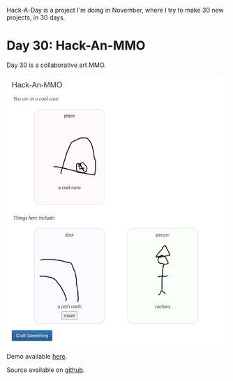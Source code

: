 Hack-A-Day is a project I'm doing in November, where I try to make 30 new projects, in 30 days.

# Day 30: Hack-An-MMO

Day 30 is a collaborative art MMO.

[![Screenshot](screenshot.png)](https://tilde.za3k.com/hackaday/mmo)

Demo available [here](https://tilde.za3k.com/hackaday/mmo).

Source available on [github](https://github.com/za3k/day30_mmo).
